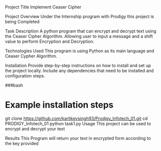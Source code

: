 Project Title
Implement Ceaser Cipher

Project Overview
Under the Internship program with Prodigy this project is being Completed

Task Description
A python program that can encrypt and decrypt text using the Ceaser Cipher Algorithm. Allowing user to input a message and a shift value to perform Encryption and Decryption.

Technologies Used
This program is using Python as its main language and Ceaser Cypher Algorithm.

Installation
Provide step-by-step instructions on how to install and set up the project locally. Include any dependencies that need to be installed and configuration steps.

###bash

# Example installation steps
git clone https://github.com/kartikeysingh93/Prodigy_Infotech_01.git
cd PRODIGY_Infotech_01
python task1.py
Usage
This project can be used to encrypt and decrypt your text

Results
This Program will return your text in encrypted form according to the key provided
